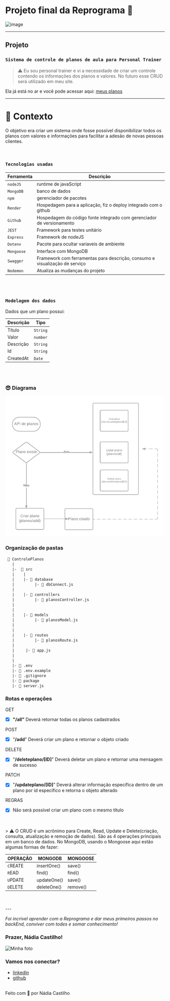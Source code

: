 # Projeto final da Reprograma 🚀 

![image](https://media2.giphy.com/media/D567hs4Dex0GEnAKOY/giphy.gif)


---


## Projeto
### `Sistema de controle de planos de aula para Personal Trainer`

> ⚠️ Eu sou personal trainer e vi a necessidade de criar um controle contendo os informações dos planos e valores. No futuro esse CRUD será utilizado em meu site.

Ela já está no ar e você pode acessar aqui: [meus planos](https://meusplanos.crud.com)

---

# 🧠 Contexto

O objetivo era criar um sistema onde fosse possível disponibilizar todos os planos  com valores e informações para facilitar a adesão de novas pessoas clientes.

<br />

### `Tecnologias usadas`

| Ferramenta | Descrição |
| --- | --- |
| `nodeJS` | runtime de javaScript|
| `MongoDB` | banco de dados|
| `npm` | gerenciador de pacotes|
| `Render` | Hospedagem para a aplicação, fiz o deploy integrado com o github|
| `Github` | Hospedagem do código fonte integrado com gerenciador de versionamento|
| `JEST` | Framework para testes unitário|
| `Express` | Framework de nodeJS
| `Dotenv` | Pacote para ocultar variaveis de ambiente|
| `Mongoose` | Interface com MongoDB|
| `Swagger` | Framework com ferramentas para descrição, consumo e visualização de serviço|
| `Nodemon` | Atualiza as mudanças do projeto|

<br />
<br />

### `Modelagem dos dados`

Dados que um plano possui:

| Descrição                       | Tipo |
| --------------------------- | ------------------ |
| Título                 | `String`  |
| Valor                | `number`        |
| Descrição  | `String`            |
| Id           | `String`   |
| CreatedAt             | `Date`       |


<br />
<br />

### 😎 Diagrama

![image](./Diagrama%20Projeto.png)

### Organização de pastas

```
 📁 ControlePlanos
   |
   |-  📁 src
   |    |
   |    |- 📁 database
   |         |- 📄 dbConnect.js
   |
   |    |- 📁 controllers
   |         |- 📄 planosController.js
   |     
   |
   |    |- 📁 models
   |         |- 📄 planosModel.js
   |       
   |
   |    |- 📁 routes
   |         |- 📄 planosRoute.js 
   |
   |     |- 📄 app.js 
   |        
   |
   |- 📄 .env
   |- 📄 .env.example
   |- 📄 .gitignore
   |- 📄 package
   |- 📄 server.js

```

### Rotas e operações

GET
- [x]  **"/all"** Deverá retornar todas os planos cadastrados

POST
- [x]  "**/add**" Deverá criar um plano e retornar o objeto criado

DELETE
- [x]  "**/deleteplano/[ID]**" Deverá deletar um plano e retornar uma mensagem de sucesso

PATCH
- [x]  "**/updateplano/[ID]**" Deverá alterar informação específica dentro de um plano por id específico e retorna o objeto alterado

REGRAS
- [x]  Não será possível criar um plano com o mesmo título


<br />
<br />
> ⚠️ O CRUD é um acrônimo para Create, Read, Update e Delete(criação, consulta, atualização e remoção de dados). São as 4 operações principais em um banco de dados. No MongoDB, usando o Mongoose aqui estão algumas formas de fazer:


| OPERAÇÃO | MONGODB | MONGOOSE |
| --- | --- | --- |
| `C`REATE | insertOne() | save() |
| `R`EAD | find() | find() |
| `U`PDATE | updateOne() | save() |
| `D`ELETE | deleteOne() | remove() |

<br />
<br />
---

_Foi incrível aprender com a Reprograma e dar meus primeiros passos no backEnd, conviver com todes e somar conhecimento!_

### Prazer, Nádia Castilho!

 <img src="https://media.licdn.com/dms/image/C5603AQE4IIfbyEf-QQ/profile-displayphoto-shrink_800_800/0/1646260667924?e=1694649600&v=beta&t=WDYjtRLaiQAwbUBP48fh4SPlucNnZJmGPoNDWwi4ozc" alt="Minha foto" width="200"> 


### Vamos nos conectar?

- [linkedin](https://www.linkedin.com/in/n%C3%A1dia-castilho-43912a115/)
- [github](https://github.com/NadiaCast)


<br>
Feito com 💜 por Nádia Castilho